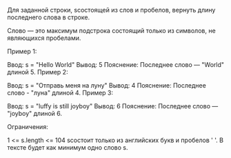 Для заданной строки, sсостоящей из слов и пробелов, вернуть длину последнего слова в строке.

Слово — это максимум
подстрока
состоящий только из символов, не являющихся пробелами.

 

Пример 1:

Ввод: s = "Hello World"
 Вывод: 5
 Пояснение: Последнее слово — "World" длиной 5.
Пример 2:

Ввод: s = "Отправь меня на луну"
 Вывод: 4
 Пояснение: Последнее слово - "луна" длиной 4.
Пример 3:

Ввод: s = "luffy is still joyboy"
 Вывод: 6
 Пояснение: Последнее слово — "joyboy" длиной 6.
 

Ограничения:

1 <= s.length <= 104
sсостоит только из английских букв и пробелов ' '.
В тексте будет как минимум одно слово s.